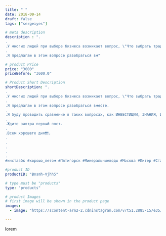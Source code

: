 ```yaml
---
title: " "
date: 2018-09-14
draft: false
tags: ["sergeiyes"]

# meta description
description : ".
.
.У многих людей при выборе бизнеса возникает вопрос, \"Что выбрать традиционный бизнес или сетевой маркетинг?\"
.
.Я предлагаю в этом вопросе разобраться вм"

# product Price
price: "3000"
priceBefore: "3600.0"

# Product Short Description
shortDescription: ".
.
.У многих людей при выборе бизнеса возникает вопрос, \"Что выбрать традиционный бизнес или сетевой маркетинг?\"
.
.Я предлагаю в этом вопросе разобраться вместе.
.
.Я буду проводить сравнение в таких вопросах, как ИНВЕСТИЦИИ, ЗНАНИЯ, ИНФОРМАЦИЯ, РАСПРЕДЕЛЕНИЕ ПРИБЫЛИ, КОНКУРЕНЦИЯ.
.
.Ждите завтра первый пост.
.
.Всем хорошего дня❗❗❗.
.
.
.
.
.
#инстазбк #xoрошо_летом #Пятигорск #Минеральныеводы #Москва #Питер #Ставрополь #Сочи #Симферополь #Севастополь #УФО #Анапа #Краснодар #Екатеринбург #Челябинск #Ессентуки #Железноводск #Кисловодск #бизнес #Ростовнадону #gruppazahvata #крым #sergeystar  #Волгоград"

#product ID
productID: "Bnsmh-Vjhh5"

# type must be "products"
type: "products"

# product Images
# first image will be shown in the product page
images:
  - image: "https://scontent-arn2-2.cdninstagram.com/v/t51.2885-15/e35/40409334_1104012299773212_6725974754934875465_n.jpg?tp=1&_nc_ht=scontent-arn2-2.cdninstagram.com&_nc_cat=100&_nc_ohc=JYbjh-fSEUAAX_koUfV&ccb=7-4&oh=765f7d840a59b6d3630afcefa69e6a42&oe=6083B75D&_nc_sid=86f79a&ig_cache_key=MTg2ODAzNzQwNTg5NTY5NDQ1Nw%3D%3D.2-ccb7-4"

---
```

lorem
